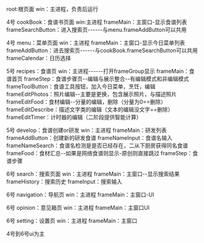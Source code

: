 root:根页面
  win：主进程，负责后运行

4号
cookBook：食谱书页面
  win:主进程
  frameMain：主窗口-显示食谱列表
  frameSearchButton：进入搜索页------与menu.frameAddButton可以共用

4号
menu：菜单页面
  win：主进程
  frameMain：主窗口-显示今日菜单列表
  frameAddButton：进去搜索页------与cookBook.frameSearchButton可以共用
  frameCalendar：日历选择

5号
recipes：食谱页
  win：主进程------打开frameGroup显示
  frameMain：食谱首页
  frameStep：食谱步骤页--编辑与展示整合--有编辑模式和非编辑模式
  frameToolButton：食谱工具按钮，加入今日菜单，烹饪，编辑
  frameEditPhotos：照片编辑--主要是更换，包含展示照片，与描述照片
  frameEditFood：食材编辑--分量的编辑，删除（分量为0==删除）
  frameEditDescribe：描述文字类的编辑（文本的编辑没文字==删除）
  frameEditTimer：计时器的编辑（二阶段提供智能计算）

5号
develop：食谱创建or研发
  win：主进程
  frameMain：研发列表
  frameAddButton：创建新的研发食谱
  frameNameInput：食谱名输入
  frameNameSearch：食谱名检测是是否已经存在，二从下厨房获得同名食谱
  frameFood：食材汇总--如果是网络食谱则显示-原创则直接跳过
  frameStep：食谱步骤  

6号
search：搜索页面
  win：主进程
  frameMain：主窗口--显示搜索结果
  frameHistory：搜索历史
  frameInput：搜索输入

6号
navigation：导航页
  win：主进程
  frameMain：主窗口-UI

6号
opinion：意见箱页
  win：主进程
  frameMain：主窗口UI

6号
setting：设置页
  win：主进程
  frameMain：主窗口   

4号到6号ui为主
  